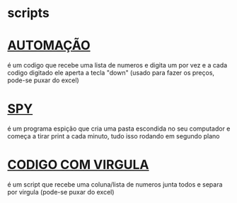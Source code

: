 # scripts

# [AUTOMAÇÃO](https://github.com/Gui162/scripts/blob/main/automacao.py)
é um codigo que recebe uma lista de numeros e digita um por vez e a cada codigo digitado ele aperta a tecla "down" (usado para fazer os preços, pode-se puxar do excel)

# [SPY](https://github.com/Gui162/scripts/blob/main/spy.pyw)
 é um programa espição que cria uma pasta escondida no seu computador e começa a tirar print a cada minuto, tudo isso rodando em segundo plano


# [CODIGO COM VIRGULA](https://github.com/Gui162/scripts/blob/main/codigo%20com%20virgula%20infinito.py)
é um script que recebe uma coluna/lista de numeros junta todos e separa por virgula 
(pode-se puxar do excel)
